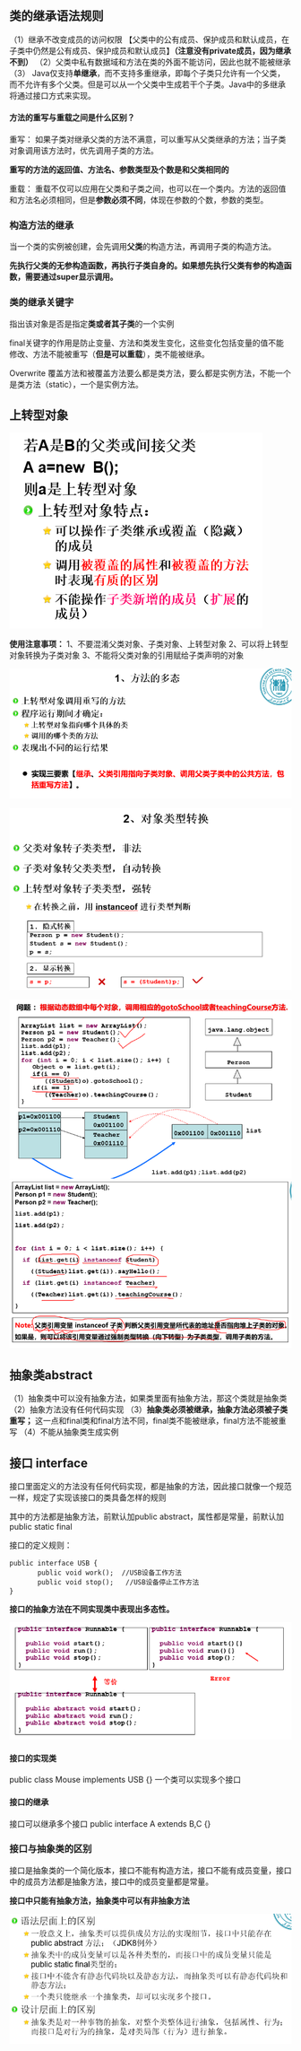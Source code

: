 ## 类的继承语法规则

（1）继承不改变成员的访问权限
【父类中的公有成员、保护成员和默认成员，在子类中仍然是公有成员、保护成员和默认成员】**（注意没有private成员，因为继承不到）**
（2）父类中私有数据域和方法在类的外面不能访问，因此也就不能被继承
（3） Java仅支持**单继承**，而不支持多重继承，即每个子类只允许有一个父类，而不允许有多个父类。但是可以从一个父类中生成若干个子类。Java中的多继承将通过接口方式来实现。

#### 方法的重写与重载之间是什么区别？
重写：
如果子类对继承父类的方法不满意，可以重写从父类继承的方法；当子类对象调用该方法时，优先调用子类的方法。

**重写的方法的返回值、方法名、参数类型及个数是和父类相同的**

重载：
重载不仅可以应用在父类和子类之间，也可以在一个类内。方法的返回值和方法名必须相同，但是**参数必须不同**，体现在参数的个数，参数的类型。


### 构造方法的继承
当一个类的实例被创建，会先调用**父类**的构造方法，再调用子类的构造方法。

**先执行父类的无参构造函数，再执行子类自身的。如果想先执行父类有参的构造函数，需要通过super显示调用。**

### 类的继承关键字

指出该对象是否是指定**类或者其子类**的一个实例


final关键字的作用是防止变量、方法和类发生变化，这些变化包括变量的值不能修改、方法不能被重写（**但是可以重载**），类不能被继承。

Overwrite
覆盖方法和被覆盖方法要么都是类方法，要么都是实例方法，不能一个是类方法（static），一个是实例方法。

## 上转型对象
![alt text](assets/image-14.png)

**使用注意事项：**
1、不要混淆父类对象、子类对象、上转型对象
2、可以将上转型对象转换为子类对象
3、不能将父类对象的引用赋给子类声明的对象

![alt text](assets/image-15.png)

![alt text](assets/image-16.png)

![alt text](assets/image-17.png)
![alt text](assets/image-18.png)

## 抽象类abstract
（1）抽象类中可以没有抽象方法，如果类里面有抽象方法，那这个类就是抽象类
（2）抽象方法没有任何代码实现
（3）**抽象类必须被继承，抽象方法必须被子类重写；** 这一点和final类和final方法不同，final类不能被继承，final方法不能被重写
（4）不能从抽象类生成实例

## 接口 interface
接口里面定义的方法没有任何代码实现，都是抽象的方法，因此接口就像一个规范一样，规定了实现该接口的类具备怎样的规则

其中的方法都是抽象方法，前默认加public abstract，属性都是常量，前默认加public static final

接口的定义规则：

    public interface USB {
           public void work();  //USB设备工作方法	
           public void stop();   //USB设备停止工作方法
    }


**接口的抽象方法在不同实现类中表现出多态性。**

![alt text](assets/image-19.png)

#### 接口的实现类
public class Mouse implements USB {}
一个类可以实现多个接口

#### 接口的继承
接口可以继承多个接口
public interface A extends B,C {}

### 接口与抽象类的区别
接口是抽象类的一个简化版本，接口不能有构造方法，接口不能有成员变量，接口中的成员方法都是抽象方法，接口中的成员变量都是常量。

**接口中只能有抽象方法，抽象类中可以有非抽象方法**

![alt text](assets/image-20.png)

